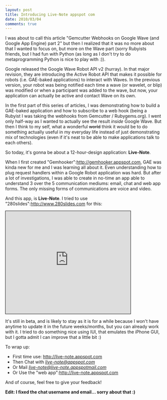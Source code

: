 ```yaml
---
layout: post
title: Introducing Live-Note appspot com
date: 2010/03/04
comments: true
---
```


I was about to call this article "Gemcutter Webhooks on Google Wave (and Google App Engine) part 2" but then I realized that it was no more about that I wanted to focus on, but more on the Wave part (sorry Rubyists friends, but I had fun with Python (as long as I don't try to do metaprogramming Python is nice to play with :)).

Google released the Google Wave Robot API v2 (hurray). In that major revision, they are introducing the Active Robot API that makes it possible for robots (i.e. GAE-baked applications) to interact with Waves. In the previous version, your robot was being notified each time a wave (or wavelet, or blip) was modified or when a participant was added to the wave, but now, your application can actually be active and contact Wave on its own.

In the first part of this series of articles, I was demonstrating how to build a GAE-baked application and how to subscribe to a web hook (being a Rubyist I was taking the webhooks from Gemcutter / Rubygems.org). I went only half-way as I wanted to actually see the result _inside_ Google Wave. But then I think to my self, what a wonderful <del>world</del> think it would be to do something actually useful in my everyday life instead of just demonstrating mix of technologies (even if it's neat to be able to make applications talk to each others).

So today, it's gonna be about a 12-hour-design application: **Live-Note**.

<!--more-->
When I first created "Gemhooker":http://gemhooker.appspot.com, GAE was kinda new for me and I was learning all about it. Even understanding how to plug request handlers within a Google Robot application was hard. But after a lot of investigations, I was able to create in no-time an app able to understand 3 over the 5 communication mediums: email, chat and web app forms. The only missing forms of communications are voice and video.


And this app, is **Live-Note**. I tried to use "280slides":http://www.280slides.com for this:

<iframe width="400" height="328" src="http://280slides.com/Viewer/?user=34211&name=Live-Note" style="border: 1px solid black; margin: 0; padding: 0;"></iframe>

It's still in beta, and is likely to stay as it is for a while because I won't have anytime to update it in the future weeks/months, but you can already work with it. I tried to do something nice using IUI, that emulates the iPhone GUI, but I gotta admit I can improve that a little bit :)

To wrap up:

* First time use: http://live-note.appspot.com
* Then Chat with *live-note@appspot.com*
* Or Mail *live-note@live-note.appspotmail.com*
* Or Use the "web app":http://live-note.appspot.com


And of course, feel free to give your feedback!

**Edit: I fixed the chat username and email... sorry about that :)**
